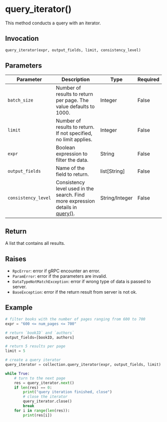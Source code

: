# query_iterator()

This method conducts a query with an iterator.

## Invocation

```python
query_iterator(expr, output_fields, limit, consistency_level)
```

## Parameters

| Parameter | Description | Type | Required |
| --- | --- | --- | --- |
| `batch_size` | Number of results to return per page. The value defaults to 1000. | Integer | False |
| `limit` | Number of results to return. If not specified, no limit applies. | Integer | False |
| `expr` | 	Boolean expression to filter the data. | String | False |
| `output_fields` | Name of the field to return. | list[String] | False |
| `consistency_level` | Consistency level used in the search. Find more expression details in [query()](query().md). | String/Integer | False |

## Return

A list that contains all results.

## Raises

- `RpcError`: error if gRPC encounter an error.
- `ParamError`: error if the parameters are invalid.
- `DataTypeNotMatchException`: error if wrong type of data is passed to server.
- `BaseException`: error if the return result from server is not ok.

## Example

```python
# filter books with the number of pages ranging from 600 to 700
expr = "600 <= num_pages <= 700"

# return `bookID` and `authors`
output_fields=[bookID, authors]

# return 5 results per page
limit = 5

# create a query iterator
query_iterator = collection.query_iterator(expr, output_fields, limit)

while True:
    # turn to the next page
    res = query_iterator.next()
    if len(res) == 0:
        print("query iteration finished, close")
        # close the iterator
        query_iterator.close()
        break
    for i in range(len(res)):
        print(res[i])
```
